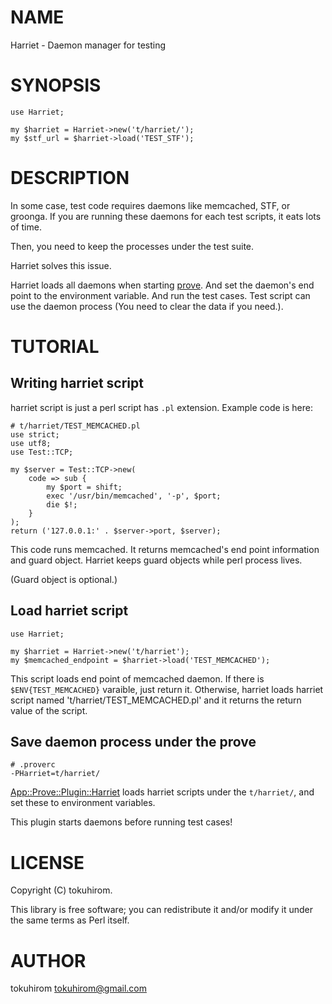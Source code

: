 # NAME

Harriet - Daemon manager for testing

# SYNOPSIS

    use Harriet;

    my $harriet = Harriet->new('t/harriet/');
    my $stf_url = $harriet->load('TEST_STF');

# DESCRIPTION

In some case, test code requires daemons like memcached, STF, or groonga.
If you are running these daemons for each test scripts, it eats lots of time.

Then, you need to keep the processes under the test suite.

Harriet solves this issue.

Harriet loads all daemons when starting [prove](http://search.cpan.org/perldoc?prove). And set the daemon's end point to the environment variable.
And run the test cases. Test script can use the daemon process (You need to clear the data if you need.).

# TUTORIAL

## Writing harriet script

harriet script is just a perl script has `.pl` extension. Example code is here:

    # t/harriet/TEST_MEMCACHED.pl
    use strict;
    use utf8;
    use Test::TCP;

    my $server = Test::TCP->new(
        code => sub {
            my $port = shift;
            exec '/usr/bin/memcached', '-p', $port;
            die $!;
        }
    );
    return ('127.0.0.1:' . $server->port, $server);

This code runs memcached. It returns memcached's end point information and guard object. Harriet keeps guard objects while perl process lives.

(Guard object is optional.)

## Load harriet script

    use Harriet;

    my $harriet = Harriet->new('t/harriet');
    my $memcached_endpoint = $harriet->load('TEST_MEMCACHED');

This script loads end point of memcached daemon. If there is `$ENV{TEST_MEMCACHED}` varaible, just return it.
Otherwise, harriet loads harriet script named 't/harriet/TEST\_MEMCACHED.pl' and it returns the return value of the script.

## Save daemon process under the prove

    # .proverc
    -PHarriet=t/harriet/

[App::Prove::Plugin::Harriet](http://search.cpan.org/perldoc?App::Prove::Plugin::Harriet) loads harriet scripts under the `t/harriet/`, and set these to environment variables.

This plugin starts daemons before running test cases!

# LICENSE

Copyright (C) tokuhirom.

This library is free software; you can redistribute it and/or modify
it under the same terms as Perl itself.

# AUTHOR

tokuhirom <tokuhirom@gmail.com>
